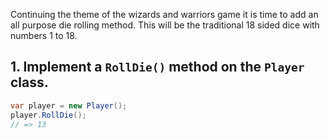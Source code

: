 Continuing the theme of the wizards and  warriors game it is time to add an all purpose die rolling method.  This will be the traditional 18 sided dice with numbers 1 to 18. 

## 1. Implement a `RollDie()` method on the `Player` class.

```csharp
var player = new Player();
player.RollDie();
// => 13
```